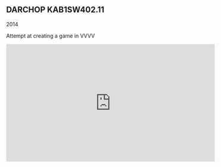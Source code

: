 ## DARCHOP KAB1SW402.11
2014

Attempt at creating a game in VVVV

<iframe full="true" width="560" height="315" src="https://www.youtube-nocookie.com/embed/5UZjC4ZnExk" frameborder="0" allow="accelerometer; autoplay; encrypted-media; gyroscope; picture-in-picture" allowfullscreen></iframe>

<nextmd href="/c/works/etc" />
